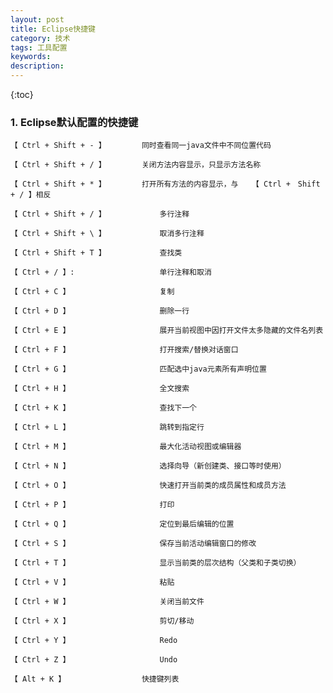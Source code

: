 ```yaml
---
layout: post
title: Eclipse快捷键
category: 技术
tags: 工具配置
keywords: 
description: 
---
```


{:toc}

### 1. Eclipse默认配置的快捷键

	【 Ctrl + Shift + - 】		同时查看同一java文件中不同位置代码
	
	【 Ctrl + Shift + / 】		关闭方法内容显示，只显示方法名称	
	
	【 Ctrl + Shift + * 】		打开所有方法的内容显示，与	【 Ctrl +　Shift + / 】相反
	
	【 Ctrl + Shift + / 】			多行注释
	
	【 Ctrl + Shift + \ 】			取消多行注释
	
	【 Ctrl + Shift + T 】			查找类
	
	【 Ctrl + / 】:					单行注释和取消
	
	【 Ctrl + C 】					复制
	
	【 Ctrl + D 】					删除一行
	
	【 Ctrl + E 】					展开当前视图中因打开文件太多隐藏的文件名列表
	
	【 Ctrl + F 】					打开搜索/替换对话窗口
	
	【 Ctrl + G 】					匹配选中java元素所有声明位置
	
	【 Ctrl + H 】					全文搜索

	【 Ctrl + K 】					查找下一个
	
	【 Ctrl + L 】					跳转到指定行

	【 Ctrl + M 】					最大化活动视图或编辑器

	【 Ctrl + N 】					选择向导（新创建类、接口等时使用）

	【 Ctrl + O 】					快速打开当前类的成员属性和成员方法
	
	【 Ctrl + P 】					打印
	
	【 Ctrl + Q 】					定位到最后编辑的位置
	
	【 Ctrl + S 】					保存当前活动编辑窗口的修改
	
	【 Ctrl + T 】					显示当前类的层次结构（父类和子类切换）
	
	【 Ctrl + V 】					粘贴
	
	【 Ctrl + W 】					关闭当前文件
	
	【 Ctrl + X 】					剪切/移动
	
	【 Ctrl + Y 】					Redo
	
	【 Ctrl + Z 】					Undo
	
	【 Alt + K 】					快捷键列表

